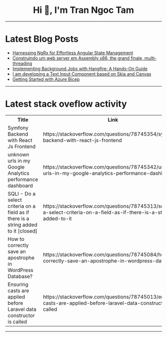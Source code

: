 <h1 align="center">Hi 👋, I'm Tran Ngoc Tam</h1>

---

# Latest Blog Posts 
<!-- BLOG-POST-LIST:START -->
- [Harnessing NgRx for Effortless Angular State Management](https://dev.to/3a5abi/harnessing-ngrx-for-effortless-angular-state-management-4o8b)
- [Construindo um web server em Assembly x86, the grand finale, multi-threading](https://dev.to/leandronsp/construindo-um-web-server-em-assembly-x86-the-grand-finale-multi-threading-24hp)
- [Implementing Background Jobs with Hangfire: A Hands-On Guide](https://dev.to/rmaurodev/implementing-background-jobs-with-hangfire-a-hands-on-guide-43bk)
- [I am developing a Text Input Component based on Skia and Canvas](https://dev.to/gezilinll/i-am-developing-a-text-input-component-based-on-skia-and-canvas-1407)
- [Getting Started with Azure Bicep](https://dev.to/raulnq/getting-started-with-azure-bicep-hbj)
<!-- BLOG-POST-LIST:END -->

---

# Latest stack oveflow activity
<table>
  <tr><th>Title</th><th>Link</th></tr>
  <!-- STACKOVERFLOW:START --><tr><td>Symfony Backend with React Js Frontend</td><td>https://stackoverflow.com/questions/78745354/symfony-backend-with-react-js-frontend</td></tr><tr><td>unknown urls in my Google Analytics performance dashboard</td><td>https://stackoverflow.com/questions/78745342/unknown-urls-in-my-google-analytics-performance-dashboard</td></tr><tr><td>SQLI - Do a select criteria on a field as if there is a string added to it [closed]</td><td>https://stackoverflow.com/questions/78745313/sqli-do-a-select-criteria-on-a-field-as-if-there-is-a-string-added-to-it</td></tr><tr><td>How to correctly save an apostrophe in WordPress Database?</td><td>https://stackoverflow.com/questions/78745084/how-to-correctly-save-an-apostrophe-in-wordpress-database</td></tr><tr><td>Ensuring casts are applied before Laravel data constructor is called</td><td>https://stackoverflow.com/questions/78745013/ensuring-casts-are-applied-before-laravel-data-constructor-is-called</td></tr><!-- STACKOVERFLOW:END -->
</table>

---


